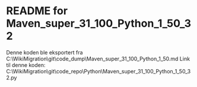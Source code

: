 # README for Maven_super_31_100_Python_1_50_32
Denne koden ble eksportert fra C:\WikiMigration\git\code_dump\Maven_super_31_100_Python_1_50.md
Link til denne koden: C:\WikiMigration\git\code_repo\Python\Maven_super_31_100_Python_1_50_32.py
